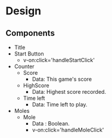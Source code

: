 # Design

## Components
- Title
- Start Button
    - v-on:click='handleStartClick'
- Counter
    - Score
        - Data: This game's score
    - HighScore
        - Data: Highest score recorded.
    - Time left
        - Data: Time left to play.
- Moles
    - Mole
        - Data : Boolean.
        - v-on:click='handleMoleClick'
        

     
